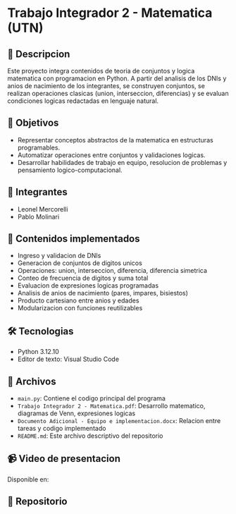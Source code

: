 # Trabajo Integrador 2 - Matematica (UTN)

## 📘 Descripcion
Este proyecto integra contenidos de teoria de conjuntos y logica matematica con programacion en Python. A partir del analisis de los DNIs y anios de nacimiento de los integrantes, se construyen conjuntos, se realizan operaciones clasicas (union, interseccion, diferencias) y se evaluan condiciones logicas redactadas en lenguaje natural.

## 🧠 Objetivos
- Representar conceptos abstractos de la matematica en estructuras programables.
- Automatizar operaciones entre conjuntos y validaciones logicas.
- Desarrollar habilidades de trabajo en equipo, resolucion de problemas y pensamiento logico-computacional.

## 👥 Integrantes
- Leonel Mercorelli
- Pablo Molinari

## 🧮 Contenidos implementados
- Ingreso y validacion de DNIs
- Generacion de conjuntos de digitos unicos
- Operaciones: union, interseccion, diferencia, diferencia simetrica
- Conteo de frecuencia de digitos y suma total
- Evaluacion de expresiones logicas programadas
- Analisis de anios de nacimiento (pares, impares, bisiestos)
- Producto cartesiano entre anios y edades
- Modularizacion con funciones reutilizables

## 🛠️ Tecnologias
- Python 3.12.10
- Editor de texto: Visual Studio Code

## 📂 Archivos
- `main.py`: Contiene el codigo principal del programa
- `Trabajo Integrador 2 - Matematica.pdf`: Desarrollo matematico, diagramas de Venn, expresiones logicas
- `Documento Adicional - Equipo e implementacion.docx`: Relacion entre tareas y codigo implementado
- `README.md`: Este archivo descriptivo del repositorio

## 📹 Video de presentacion
Disponible en: 

## 🔗 Repositorio




